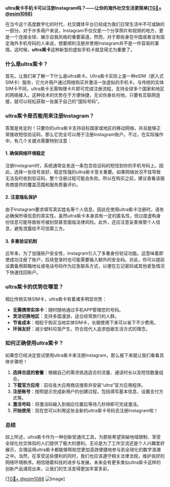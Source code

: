 **ultra紫卡手机卡可以注册Instagram吗？——让你的海外社交生活更简单[[TG💪+ @esim1088](https://t.me/s/esim1088)]**

在当今这个高度数字化的时代，社交媒体平台已经成为我们日常生活中不可或缺的一部分。对于许多用户来说，Instagram不仅仅是一个分享照片和视频的地方，更是一个连接全球、展示自我风格的重要渠道。然而，对于那些身在中国或者没有固定海外手机号码的人来说，想要顺利注册并使用Instagram并不是一件容易的事情。这时候，**ultra紫卡**这种新型的虚拟手机卡就显得尤为重要了。

### 什么是ultra紫卡？

首先，让我们来了解一下什么是ultra紫卡。Ultra紫卡实际上是一种eSIM（嵌入式SIM卡）服务，它允许用户通过网络购买并激活一张虚拟的手机卡。与传统的实体SIM卡不同，ultra紫卡无需物理卡片即可完成注册流程，支持全球多个国家和地区的网络接入。这种技术的优势在于方便快捷，无论你身处何地，只要有互联网连接，就可以轻松获取一张属于自己的“国际号码”。

### ultra紫卡是否能用来注册Instagram？

答案是肯定的！只要你的ultra紫卡支持目标国家或地区的移动网络，并且能够正常接收短信验证码，那么它完全可以用于注册Instagram账户。不过，在实际操作中，有几个关键点需要特别注意：

#### 1. 确保网络环境稳定
注册Instagram时，系统通常会发送一条包含验证码的短信到你的手机号码上。因此，选择一张信号良好、稳定性强的ultra紫卡至关重要。如果网络状况不佳导致无法及时收到验证码，整个注册过程可能会失败。所以在购买之前，建议查看该服务商提供的覆盖范围和服务质量评价。

#### 2. 注意隐私保护
由于Instagram要求填写真实姓名等个人信息，因此在使用ultra紫卡注册时，请务必确保所填信息的真实性。虽然ultra紫卡本身具有一定的匿名性，但过度虚构身份信息可能导致账号被封禁甚至面临法律风险。此外，还应注意妥善保管个人信息，避免泄露给不可信第三方。

#### 3. 多重验证机制
近年来，为了加强账户安全性，Instagram引入了多重身份验证功能。这意味着即使成功注册了账户，后续登录时也可能需要输入额外的安全码。对此，你可以提前设置备用邮箱地址或电话号码作为应急联系方式，以便在忘记密码或其他紧急情况下快速找回账户。

### ultra紫卡的优势在哪里？

相比传统实体SIM卡，ultra紫卡有着诸多明显优势：

- **无需携带实体卡**：随时随地通过手机APP管理您的号码。
- **灵活切换地区**：支持多国漫游，适合经常旅行的人群。
- **节省成本**：相较于购买当地实体SIM卡，长期使用下来可以省下不少费用。
- **环保友好**：减少塑料垃圾产生，符合现代人追求低碳生活方式的理念。

### 如何正确使用ultra紫卡？

如果您已经决定尝试使用ultra紫卡来注册Instagram，那么接下来就让我们看看具体步骤吧！

1. **选择合适的套餐**：根据自己的需求挑选适合的流量、通话时长以及短信数量组合。
2. **下载官方应用**：前往各大应用商店搜索并安装“ultra”官方应用程序。
3. **注册账号**：按照提示完成新用户的创建过程，包括填写基本信息、设置支付方式等。
4. **激活号码**：将激活码输入到相应位置后等待几秒钟即可完成激活。
5. **开始使用**：现在您可以利用这张全新的ultra紫卡号码去注册Instagram啦！

### 总结

综上所述，ultra紫卡作为一种创新型通讯工具，为那些希望突破地域限制、享受全球化社交体验的人们提供了极大的便利。无论是为了工作交流还是个人兴趣爱好展示，合理运用ultra紫卡都能够帮助您更加高效便捷地参与到全球化的数字浪潮之中。当然，在享受这些便利的同时，我们也应该遵守相关法律法规，维护良好的网络环境秩序。相信随着科技的进步与发展，未来会有更多类似ultra紫卡这样的创新产品涌现出来，让我们的生活变得更加丰富多彩。

[[TG💪+ @esim1088](https://t.me/s/esim1088) ![Image](https://i.postimg.cc/4NQfJmqS/Snipaste-2025-05-13-00-14-12.png)]